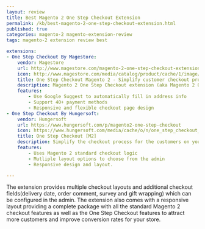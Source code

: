 ```yaml
---
layout: review
title: Best Magento 2 One Step Checkout Extension
permalink: /kb/best-magento-2-one-step-checkout-extension.html
published: true
categories: magento-2 magento-extension-review
tags: magento-2 extension review best

extensions:
- One Step Checkout By Magestore:
	vendor: Magestore
	url: http://www.magestore.com/magento-2-one-step-checkout-extension.html
	icon: http://www.magestore.com/media/catalog/product/cache/1/image/300x/9df78eab33525d08d6e5fb8d27136e95/o/s/osc2.jpg
	title: One Step Checkout Magento 2 - Simplify customer checkout process
	description: Magento 2 One Step Checkout extension (aka Magento 2 One Page Checkout) simplifies customers checkout process with all checkout steps appeared on a single page. Thus, customers can fill in information and modify any step without back and forth.
	features:
		- Use Google Suggest to automatically fill in address info
		- Support 40+ payment methods 
		- Responsive and flexible checkout page design
- One Step Checkout By Hungersoft:
	vendor: Hungersoft
	url: https://www.hungersoft.com/p/magento2-one-step-checkout
	icon: https://www.hungersoft.com/media/cache/o/n/one_step_checkout_600x600.png
	title: One Step Checkout [M2]
	description: Simplify the checkout process for the customers on your Magento 2 store with the One Step Checkout extension. This extension allows you to convert the standard checkout in your Magento 2 store with multiple steps into a single step checkout.
	features:
		- Uses Magento 2 standard checkout logic
		- Mutliple layout options to choose from the admin
		- Responsive design and layout.

---
```



The extension provides multiple checkout layouts and additional checkout fields(delivery date, order comment, survey and gift wrapping) which can be configured in the admin. The extension also comes with a responsive layout providing a complete package with all the standard Magento 2 checkout features as well as the One Step Checkout features to attract more customers and improve conversion rates for your store.

